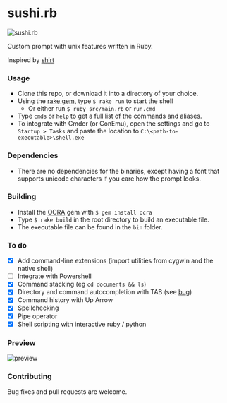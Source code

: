 # sushi.rb

![sushi.rb](https://s1.postimg.org/58vzwgp8zz/rb-shell.png)

Custom prompt with unix features written in Ruby.

Inspired by [shirt](https://github.com/jstorimer/shirt)

### Usage

- Clone this repo, or download it into a directory of your choice.
- Using the [rake gem](https://github.com/ruby/rake), type `$ rake run` to start the shell
  - Or either run `$ ruby src/main.rb` or `run.cmd`
- Type `cmds` or `help` to get a full list of the commands and aliases.
- To integrate with Cmder (or ConEmu), open the settings and go to `Startup > Tasks` and paste the location to `C:\<path-to-executable>\shell.exe`

### Dependencies
- There are no dependencies for the binaries, except having a font that supports unicode characters if you care how the prompt looks.

### Building

- Install the [OCRA](https://github.com/larsch/ocra) gem with `$ gem install ocra`
- Type `$ rake build` in the root directory to build an executable file.
- The executable file can be found in the `bin` folder.

### To do
- [x] Add command-line extensions (import utilities from cygwin and the native shell)
- [ ] Integrate with Powershell
- [x] Command stacking (eg `cd documents && ls`)
- [x] Directory and command autocompletion with TAB (see [bug](https://github.com/c0imbra/sushi.rb/issues/1))
- [x] Command history with Up Arrow
- [x] Spellchecking
- [x] Pipe operator
- [x] Shell scripting with interactive ruby / python

### Preview

![preview](https://i.imgur.com/iu0u7wm.gif)

### Contributing
Bug fixes and pull requests are welcome.
